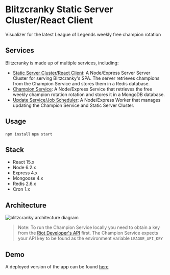 # Blitzcranky Static Server Cluster/React Client
Visualizer for the latest League of Legends weekly free champion rotation

## Services
Blitzcranky is made up of multiple services, including:
- [Static Server Cluster/React Client](https://github.com/zlester/blitzcranky): A Node/Express Server Server Cluster for serving Blitzcranky's SPA. The server retrieves champions from the Champion Service and stores them in a Redis database.
- [Champion Service](https://github.com/zlester/blitzcranky-champion): A Node/Express Service that retrieves the free weekly champion rotation rotation and stores it in a MongoDB database.
- [Update Service/Job Scheduler](https://github.com/zlester/blitzcranky-worker): A Node/Express Worker that manages updating the Champion Service and Static Server Cluster. 

## Usage
`npm install`
`npm start`

## Stack
- React 15.x
- Node 6.2.x
- Express 4.x
- Mongoose 4.x
- Redis 2.6.x
- Cron 1.x

## Architecture
![blitzcranky architecture diagram](http://i.imgur.com/OQXnuJZ.png "Blitzcranky Architecture Diagram")

> Note: To run the Champion Service locally you need to obtain a key from the [Riot Developer's API](https://developer.riotgames.com/) first. The Champion Service expects your API key to be found as the environment variable `LEAGUE_API_KEY`

## Demo
A deployed version of the app can be found [here](https://blitzcranky.herokuapp.com)
